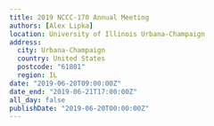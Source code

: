 ```yaml
---
title: 2019 NCCC-170 Annual Meeting
authors: [Alex Lipka]
location: University of Illinois Urbana-Champaign
address:
  city: Urbana-Champaign
  country: United States
  postcode: "61801"
  region: IL
date: "2019-06-20T09:00:00Z"
date_end: "2019-06-21T17:00:00Z"
all_day: false
publishDate: "2019-06-20T00:00:00Z"
---
```


